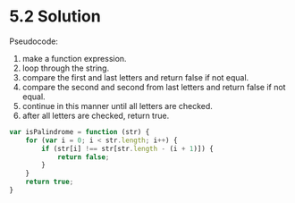 # 5.2 Solution

Pseudocode:
1. make a function expression.
2. loop through the string.
3. compare the first and last letters and return false if not equal.
4. compare the second and second from last letters and return false if not equal.
5. continue in this manner until all letters are checked. 
6. after all letters are checked, return true.

```javascript
var isPalindrome = function (str) {
	for (var i = 0; i < str.length; i++) {
		if (str[i] !== str[str.length - (i + 1)]) {
			return false;
		}
	}
	return true;
}
```
